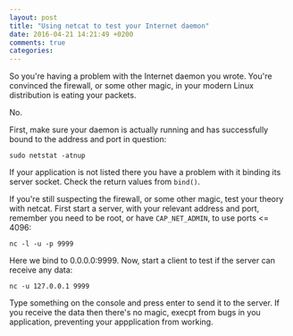 ```yaml
---
layout: post
title: "Using netcat to test your Internet daemon"
date: 2016-04-21 14:21:49 +0200
comments: true
categories:
---
```


So you're having a problem with the Internet daemon you wrote.  You're
convinced the firewall, or some other magic, in your modern Linux
distribution is eating your packets.

No.

First, make sure your daemon is actually running and has successfully
bound to the address and port in question:

    sudo netstat -atnup

If your application is not listed there you have a problem with it
binding its server socket.  Check the return values from `bind()`.

If you're still suspecting the firewall, or some other magic, test your
theory with netcat.  First start a server, with your relevant address
and port, remember you need to be root, or have `CAP_NET_ADMIN`, to use
ports <= 4096:

    nc -l -u -p 9999

Here we bind to 0.0.0.0:9999. Now, start a client to test if the
server can receive any data:

    nc -u 127.0.0.1 9999

Type something on the console and press enter to send it to the server.
If you receive the data then there's no magic, execpt from bugs in you
application, preventing your appplication from working.


